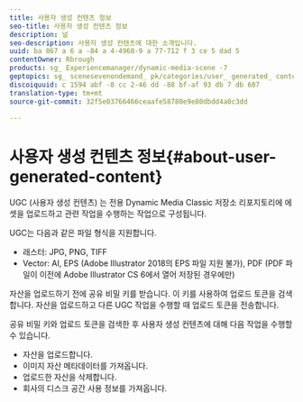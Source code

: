 ```yaml
---
title: 사용자 생성 컨텐츠 정보
seo-title: 사용자 생성 컨텐츠 정보
description: 널
seo-description: 사용자 생성 컨텐츠에 대한 소개입니다.
uuid: ba 867 a 6 a -84 a 4-4968-9 a 77-712 f 3 ce 5 dad 5
contentOwner: Rbrough
products: sg_ Experiencemanager/dynamic-media-scene -7
geptopics: sg_ scenesevenondemand_ pk/categories/user_ generated_ content
discoiquuid: c 1594 abf -8 cc 2-46 dd -88 bf-af 93 db 7 db 607
translation-type: tm+mt
source-git-commit: 32f5e03766466ceaafe58780e9e80dbdd4a0c3dd

---
```



# 사용자 생성 컨텐츠 정보{#about-user-generated-content}

UGC (사용자 생성 컨텐츠) 는 전용 Dynamic Media Classic 저장소 리포지토리에 에셋을 업로드하고 관련 작업을 수행하는 작업으로 구성됩니다.

UGC는 다음과 같은 파일 형식을 지원합니다.

* 래스터: JPG, PNG, TIFF
* Vector: AI, EPS (Adobe Illustrator 2018의 EPS 파일 지원 불가), PDF (PDF 파일이 이전에 Adobe Illustrator CS 6에서 열어 저장된 경우에만)

자산을 업로드하기 전에 공유 비밀 키를 받습니다. 이 키를 사용하여 업로드 토큰을 검색합니다. 자산을 업로드하고 다른 UGC 작업을 수행할 때 업로드 토큰을 전송합니다.

공유 비밀 키와 업로드 토큰을 검색한 후 사용자 생성 컨텐츠에 대해 다음 작업을 수행할 수 있습니다.

* 자산을 업로드합니다.
* 이미지 자산 메타데이터를 가져옵니다.
* 업로드한 자산을 삭제합니다.
* 회사의 디스크 공간 사용 정보를 가져옵니다.

